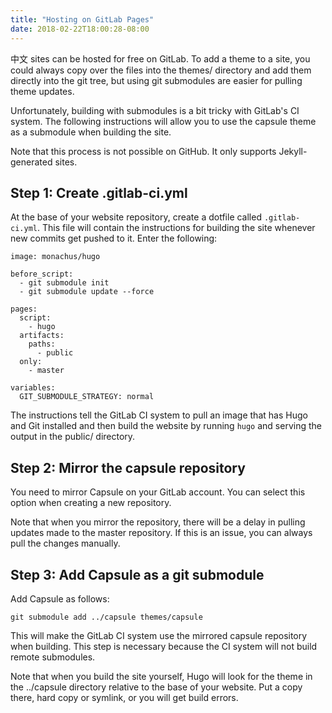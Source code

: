 ```yaml
---
title: "Hosting on GitLab Pages"
date: 2018-02-22T18:00:28-08:00
---
```


中文 sites can be hosted for free on GitLab. To add a theme to a site, you
could always copy over the files into the themes/ directory and add them
directly into the git tree, but using git submodules are easier for pulling
theme updates.

Unfortunately, building with submodules is a bit tricky with GitLab's CI
system. The following instructions will allow you to use the capsule theme as a
submodule when building the site.

Note that this process is not possible on GitHub. It only supports
Jekyll-generated sites. 


## Step 1: Create .gitlab-ci.yml

At the base of your website repository, create a dotfile called
`.gitlab-ci.yml`. This file will contain the instructions for building the site
whenever new commits get pushed to it. Enter the following:

```
image: monachus/hugo

before_script:
  - git submodule init
  - git submodule update --force

pages:
  script:
    - hugo
  artifacts:
    paths:
      - public
  only:
    - master

variables:
  GIT_SUBMODULE_STRATEGY: normal
```

The instructions tell the GitLab CI system to pull an image that has Hugo and
Git installed and then build the website by running `hugo` and serving the
output in the public/ directory.


## Step 2: Mirror the capsule repository

You need to mirror Capsule on your GitLab account. You can select this option
when creating a new repository.

Note that when you mirror the repository, there will be a delay in pulling
updates made to the master repository. If this is an issue, you can always pull
the changes manually.


## Step 3: Add Capsule as a git submodule

Add Capsule as follows:
```
git submodule add ../capsule themes/capsule
```

This will make the GitLab CI system use the mirrored capsule repository when
building. This step is necessary because the CI system will not build remote
submodules. 

Note that when you build the site yourself, Hugo will look for the theme in the
../capsule directory relative to the base of your website. Put a copy there,
hard copy or symlink, or you will get build errors.

